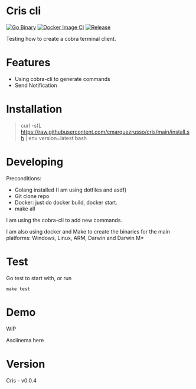 # Cris cli
[![Go Binary](https://github.com/cmarquezrusso/cris/actions/workflows/go.yml/badge.svg)](https://github.com/cmarquezrusso/cris/actions/workflows/go.yml)
[![Docker Image CI](https://github.com/cmarquezrusso/cris/actions/workflows/docker-image.yml/badge.svg)](https://github.com/cmarquezrusso/cris/actions/workflows/docker-image.yml)
[![Release](https://github.com/cmarquezrusso/cris/actions/workflows/go-release.yml/badge.svg)](https://github.com/cmarquezrusso/cris/actions/workflows/go-release.yml)

Testing how to create a cobra terminal client. 

# Features

- Using cobra-cli to generate commands
- Send Notification

# Installation

> curl -sfL https://raw.githubusercontent.com/cmarquezrusso/cris/main/install.sh | env version=latest bash 

# Developing

Preconditions:

- Golang installed (I am using dotfiles and asdf)
- Git clone repo
- Docker:
    just do docker build, docker start.
- make all

I am using the cobra-cli to add new commands.

I am also using docker and Make to create the binaries for the main platforms: Windows, Linux, ARM, Darwin and Darwin M*

# Test

Go test to start with, or run

```
make test
```

# Demo

WIP 

Asciinema here

# Version 

Cris - v0.0.4
